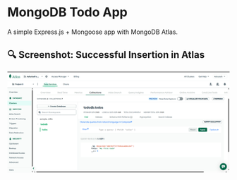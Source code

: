 # MongoDB Todo App

A simple Express.js + Mongoose app with MongoDB Atlas.

## 🔍 Screenshot: Successful Insertion in Atlas

![Todo in MongoDB Atlas](./screenshots/Screenshot%202025-07-28%20193851.png)
